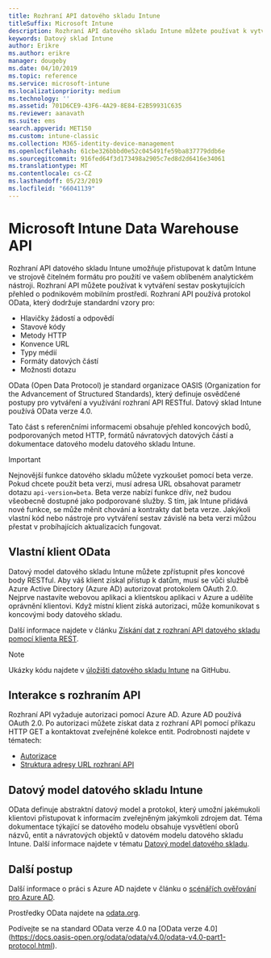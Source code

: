 ```yaml
---
title: Rozhraní API datového skladu Intune
titleSuffix: Microsoft Intune
description: Rozhraní API datového skladu Intune můžete používat k vytváření sestav poskytujících přehled o podnikovém mobilním prostředí.
keywords: Datový sklad Intune
author: Erikre
ms.author: erikre
manager: dougeby
ms.date: 04/10/2019
ms.topic: reference
ms.service: microsoft-intune
ms.localizationpriority: medium
ms.technology: ''
ms.assetid: 701D6CE9-43F6-4A29-8E84-E2B59931C635
ms.reviewer: aanavath
ms.suite: ems
search.appverid: MET150
ms.custom: intune-classic
ms.collection: M365-identity-device-management
ms.openlocfilehash: 61cbe326bbbd0e52c045491fe59ba837779ddb6e
ms.sourcegitcommit: 916fed64f3d173498a2905c7ed8d2d6416e34061
ms.translationtype: MT
ms.contentlocale: cs-CZ
ms.lasthandoff: 05/23/2019
ms.locfileid: "66041139"
---
```

#  <a name="microsoft-intune-data-warehouse-api"></a>Microsoft Intune Data Warehouse API

Rozhraní API datového skladu Intune umožňuje přistupovat k datům Intune ve strojově čitelném formátu pro použití ve vašem oblíbeném analytickém nástroji. Rozhraní API můžete používat k vytváření sestav poskytujících přehled o podnikovém mobilním prostředí. Rozhraní API používá protokol OData, který dodržuje standardní vzory pro:

  -   Hlavičky žádostí a odpovědí
  -   Stavové kódy
  -   Metody HTTP
  -   Konvence URL
  -   Typy médií
  -   Formáty datových částí
  -   Možnosti dotazu

OData (Open Data Protocol) je standard organizace OASIS (Organization for the Advancement of Structured Standards), který definuje osvědčené postupy pro vytváření a využívání rozhraní API RESTful. Datový sklad Intune používá OData verze 4.0.

Tato část s referenčními informacemi obsahuje přehled koncových bodů, podporovaných metod HTTP, formátů návratových datových částí a dokumentace datového modelu datového skladu Intune.

> [!Important]  
> Nejnovější funkce datového skladu můžete vyzkoušet pomocí beta verze. Pokud chcete použít beta verzi, musí adresa URL obsahovat parametr dotazu `api-version=beta`. Beta verze nabízí funkce dřív, než budou všeobecně dostupné jako podporované služby. S tím, jak Intune přidává nové funkce, se může měnit chování a kontrakty dat beta verze. Jakýkoli vlastní kód nebo nástroje pro vytváření sestav závislé na beta verzi můžou přestat v probíhajících aktualizacích fungovat. <!--If you experience problems with the beta service, follow [link to feedback process]() to report the issue or provide feedback.-->

## <a name="odata-custom-client"></a>Vlastní klient OData

Datový model datového skladu Intune můžete zpřístupnit přes koncové body RESTful. Aby váš klient získal přístup k datům, musí se vůči službě Azure Active Directory (Azure AD) autorizovat protokolem OAuth 2.0. Nejprve nastavíte webovou aplikaci a klientskou aplikaci v Azure a udělíte oprávnění klientovi. Když místní klient získá autorizaci, může komunikovat s koncovými body datového skladu.

Další informace najdete v článku [Získání dat z rozhraní API datového skladu pomocí klienta REST](reports-proc-data-rest.md).

> [!Note]  
> Ukázky kódu najdete v [úložišti datového skladu Intune](https://github.com/Microsoft/Intune-Data-Warehouse) na GitHubu.

## <a name="interacting-with-the-api"></a>Interakce s rozhraním API

Rozhraní API vyžaduje autorizaci pomocí Azure AD. Azure AD používá OAuth 2.0. Po autorizaci můžete získat data z rozhraní API pomocí příkazu HTTP GET a kontaktovat zveřejněné kolekce entit. Podrobnosti najdete v tématech:

 -  [Autorizace](reports-api-url.md)
 -  [Struktura adresy URL rozhraní API](reports-api-url.md)

## <a name="intune-data-warehouse-data-model"></a>Datový model datového skladu Intune

OData definuje abstraktní datový model a protokol, který umožní jakémukoli klientovi přistupovat k informacím zveřejněným jakýmkoli zdrojem dat. Téma dokumentace týkající se datového modelu obsahuje vysvětlení oborů názvů, entit a návratových objektů v datovém modelu datového skladu Intune. Další informace najdete v tématu [Datový model datového skladu](reports-ref-data-model.md).

## <a name="next-steps"></a>Další postup

Další informace o práci s Azure AD najdete v článku o [scénářích ověřování pro Azure AD](https://docs.microsoft.com/azure/active-directory/develop/active-directory-authentication-scenarios).

Prostředky OData najdete na [odata.org](https://www.odata.org).
  
Podívejte se na standard OData verze 4.0 na [OData verze 4.0] (https://docs.oasis-open.org/odata/odata/v4.0/odata-v4.0-part1-protocol.html).  
